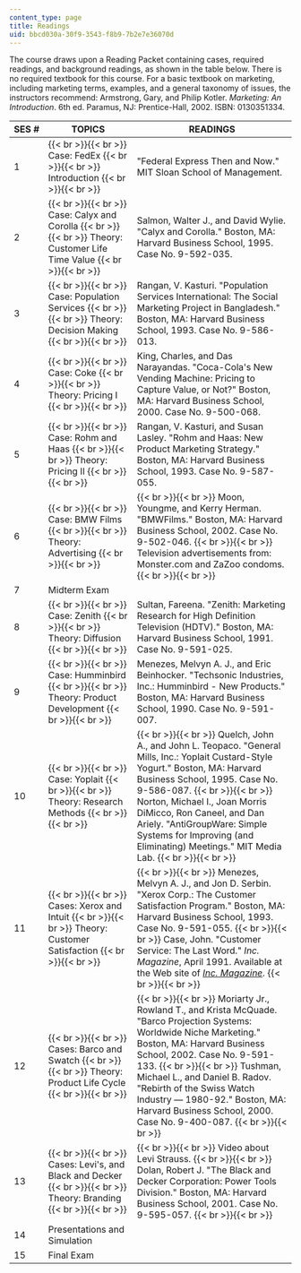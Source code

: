 ```yaml
---
content_type: page
title: Readings
uid: bbcd030a-30f9-3543-f8b9-7b2e7e36070d
---
```


The course draws upon a Reading Packet containing cases, required readings, and background readings, as shown in the table below. There is no required textbook for this course. For a basic textbook on marketing, including marketing terms, examples, and a general taxonomy of issues, the instructors recommend: Armstrong, Gary, and Philip Kotler. _Marketing: An Introduction_. 6th ed. Paramus, NJ: Prentice-Hall, 2002. ISBN: 0130351334.

| SES # | TOPICS | READINGS |
| --- | --- | --- |
| 1 |  {{< br >}}{{< br >}} Case: FedEx {{< br >}}{{< br >}} Introduction {{< br >}}{{< br >}}  | "Federal Express Then and Now." MIT Sloan School of Management. |
| 2 |  {{< br >}}{{< br >}} Case: Calyx and Corolla {{< br >}}{{< br >}} Theory: Customer Life Time Value {{< br >}}{{< br >}}  | Salmon, Walter J., and David Wylie. "Calyx and Corolla." Boston, MA: Harvard Business School, 1995. Case No. 9-592-035. |
| 3 |  {{< br >}}{{< br >}} Case: Population Services {{< br >}}{{< br >}} Theory: Decision Making {{< br >}}{{< br >}}  | Rangan, V. Kasturi. "Population Services International: The Social Marketing Project in Bangladesh." Boston, MA: Harvard Business School, 1993. Case No. 9-586-013. |
| 4 |  {{< br >}}{{< br >}} Case: Coke {{< br >}}{{< br >}} Theory: Pricing I {{< br >}}{{< br >}}  | King, Charles, and Das Narayandas. "Coca-Cola's New Vending Machine: Pricing to Capture Value, or Not?" Boston, MA: Harvard Business School, 2000. Case No. 9-500-068. |
| 5 |  {{< br >}}{{< br >}} Case: Rohm and Haas {{< br >}}{{< br >}} Theory: Pricing II {{< br >}}{{< br >}}  | Rangan, V. Kasturi, and Susan Lasley. "Rohm and Haas: New Product Marketing Strategy." Boston, MA: Harvard Business School, 1993. Case No. 9-587-055. |
| 6 |  {{< br >}}{{< br >}} Case: BMW Films {{< br >}}{{< br >}} Theory: Advertising {{< br >}}{{< br >}}  |  {{< br >}}{{< br >}} Moon, Youngme, and Kerry Herman. "BMWFilms." Boston, MA: Harvard Business School, 2002. Case No. 9-502-046. {{< br >}}{{< br >}} Television advertisements from: Monster.com and ZaZoo condoms. {{< br >}}{{< br >}}  |
| 7 | Midterm Exam | &nbsp; |
| 8 |  {{< br >}}{{< br >}} Case: Zenith {{< br >}}{{< br >}} Theory: Diffusion {{< br >}}{{< br >}}  | Sultan, Fareena. "Zenith: Marketing Research for High Definition Television (HDTV)." Boston, MA: Harvard Business School, 1991. Case No. 9-591-025. |
| 9 |  {{< br >}}{{< br >}} Case: Humminbird {{< br >}}{{< br >}} Theory: Product Development {{< br >}}{{< br >}}  | Menezes, Melvyn A. J., and Eric Beinhocker. "Techsonic Industries, Inc.: Humminbird - New Products." Boston, MA: Harvard Business School, 1990. Case No. 9-591-007. |
| 10 |  {{< br >}}{{< br >}} Case: Yoplait {{< br >}}{{< br >}} Theory: Research Methods {{< br >}}{{< br >}}  |  {{< br >}}{{< br >}} Quelch, John A., and John L. Teopaco. "General Mills, Inc.: Yoplait Custard-Style Yogurt." Boston, MA: Harvard Business School, 1995. Case No. 9-586-087. {{< br >}}{{< br >}} Norton, Michael I., Joan Morris DiMicco, Ron Caneel, and Dan Ariely. "AntiGroupWare: Simple Systems for Improving (and Eliminating) Meetings." MIT Media Lab. {{< br >}}{{< br >}}  |
| 11 |  {{< br >}}{{< br >}} Cases: Xerox and Intuit {{< br >}}{{< br >}} Theory: Customer Satisfaction {{< br >}}{{< br >}}  |  {{< br >}}{{< br >}} Menezes, Melvyn A. J., and Jon D. Serbin. "Xerox Corp.: The Customer Satisfaction Program." Boston, MA: Harvard Business School, 1993. Case No. 9-591-055. {{< br >}}{{< br >}} Case, John. "Customer Service: The Last Word." _Inc. Magazine_, April 1991. Available at the Web site of [_Inc. Magazine_](http://www.inc.com/). {{< br >}}{{< br >}}  |
| 12 |  {{< br >}}{{< br >}} Cases: Barco and Swatch {{< br >}}{{< br >}} Theory: Product Life Cycle {{< br >}}{{< br >}}  |  {{< br >}}{{< br >}} Moriarty Jr., Rowland T., and Krista McQuade. "Barco Projection Systems: Worldwide Niche Marketing." Boston, MA: Harvard Business School, 2002. Case No. 9-591-133. {{< br >}}{{< br >}} Tushman, Michael L., and Daniel B. Radov. "Rebirth of the Swiss Watch Industry — 1980-92." Boston, MA: Harvard Business School, 2000. Case No. 9-400-087. {{< br >}}{{< br >}}  |
| 13 |  {{< br >}}{{< br >}} Cases: Levi's, and Black and Decker {{< br >}}{{< br >}} Theory: Branding {{< br >}}{{< br >}}  |  {{< br >}}{{< br >}} Video about Levi Strauss. {{< br >}}{{< br >}} Dolan, Robert J. "The Black and Decker Corporation: Power Tools Division." Boston, MA: Harvard Business School, 2001. Case No. 9-595-057. {{< br >}}{{< br >}}  |
| 14 | Presentations and Simulation | &nbsp; |
| 15 | Final Exam |